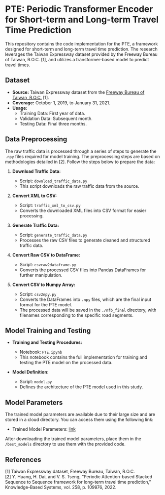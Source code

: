 # PTE: Periodic Transformer Encoder for Short-term and Long-term Travel Time Prediction

This repository contains the code implementation for the PTE, a framework designed for short-term and long-term travel time prediction. The research leverages the Taiwan Expressway dataset provided by the Freeway Bureau of Taiwan, R.O.C. [1], and utilizes a transformer-based model to predict travel times.

## Dataset

- **Source:** Taiwan Expressway dataset from the [Freeway Bureau of Taiwan, R.O.C.](https://tisvcloud.freeway.gov.tw) [1].
- **Coverage:** October 1, 2019, to January 31, 2021.
- **Usage:** 
  - Training Data: First year of data.
  - Validation Data: Subsequent month.
  - Testing Data: Final three months.

## Data Preprocessing

The raw traffic data is processed through a series of steps to generate the `.npy` files required for model training. The preprocessing steps are based on methodologies detailed in [2]. Follow the steps below to prepare the data:

1. **Download Traffic Data:**
   - Script: `download_traffic_data.py`
   - This script downloads the raw traffic data from the source.

2. **Convert XML to CSV:**
   - Script: `traffic_xml_to_csv.py`
   - Converts the downloaded XML files into CSV format for easier processing.

3. **Generate Traffic Data:**
   - Script: `generate_traffic_data.py`
   - Processes the raw CSV files to generate cleaned and structured traffic data.

4. **Convert Raw CSV to DataFrame:**
   - Script: `csvraw2dataframe.py`
   - Converts the processed CSV files into Pandas DataFrames for further manipulation.

5. **Convert CSV to Numpy Array:**
   - Script: `csv2npy.py`
   - Converts the DataFrames into `.npy` files, which are the final input format for the PTE model.
   - The processed data will be saved in the `./nfb_final` directory, with filenames corresponding to the specific road segments.

## Model Training and Testing

- **Training and Testing Procedures:**
  - Notebook: `PTE.ipynb`
  - This notebook contains the full implementation for training and testing the PTE model on the processed data.

- **Model Definition:**
  - Script: `model.py`
  - Defines the architecture of the PTE model used in this study.

## Model Parameters

The trained model parameters are available due to their large size and are stored in a cloud directory. You can access them using the following link:

- Trained Model Parameters: [link](https://dilab.myds.me:49150/?launchApp=SYNO.SDS.App.FileStation3.Instance&launchParam=openfile%3D%252FDILab%25E5%2585%25B1%25E5%2590%258C%25E9%259B%25B2%25E7%25AB%25AF%252Fbest_models%252F&SynoToken=rDmppNGJdrDag)

After downloading the trained model parameters, place them in the `/best_models` directory to use them with the provided code.

## References

[1] Taiwan Expressway dataset, Freeway Bureau, Taiwan, R.O.C.  
[2] Y. Huang, H. Dai, and V. S. Tseng, “Periodic Attention-based Stacked Sequence to Sequence framework for long-term travel time prediction,” Knowledge-Based Systems, vol. 258, p. 109976, 2022.
